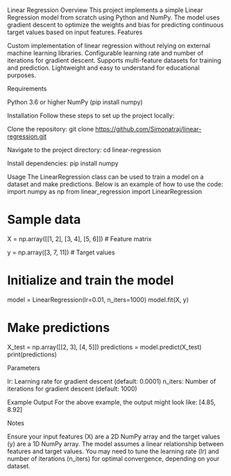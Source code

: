 Linear Regression
Overview
This project implements a simple Linear Regression model from scratch using Python and NumPy. The model uses gradient descent to optimize the weights and bias for predicting continuous target values based on input features.
Features

Custom implementation of linear regression without relying on external machine learning libraries.
Configurable learning rate and number of iterations for gradient descent.
Supports multi-feature datasets for training and prediction.
Lightweight and easy to understand for educational purposes.

Requirements

Python 3.6 or higher
NumPy (pip install numpy)

Installation
Follow these steps to set up the project locally:

Clone the repository: git clone https://github.com/Simonatraj/linear-regression.git


Navigate to the project directory: cd linear-regression


Install dependencies: pip install numpy



Usage
The LinearRegression class can be used to train a model on a dataset and make predictions. Below is an example of how to use the code:
import numpy as np
from linear_regression import LinearRegression

# Sample data

X = np.array([[1, 2], [3, 4], [5, 6]])  # Feature matrix

y = np.array([3, 7, 11])               # Target values

# Initialize and train the model
model = LinearRegression(lr=0.01, n_iters=1000)
model.fit(X, y)

# Make predictions
X_test = np.array([[2, 3], [4, 5]])
predictions = model.predict(X_test)
print(predictions)

Parameters

lr: Learning rate for gradient descent (default: 0.0001)
n_iters: Number of iterations for gradient descent (default: 1000)

Example Output
For the above example, the output might look like:
[4.85, 8.92]

Notes

Ensure your input features (X) are a 2D NumPy array and the target values (y) are a 1D NumPy array.
The model assumes a linear relationship between features and target values.
You may need to tune the learning rate (lr) and number of iterations (n_iters) for optimal convergence, depending on your dataset.

